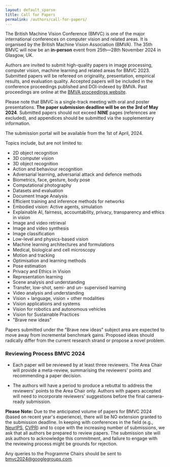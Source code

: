 ```yaml
---
layout: default_sparse
title: Call for Papers
permalink: /authors/call-for-papers/
---
```


<!--
<div class="row justify-content-md-center pb-2 ml-3 mr-3">
    <div class="col-12 col-md-8 col-lg-6">
            <picture>
                <img src="{{ site.baseurl }}/assets/images/layout/bmvc-logo.png" class="img-fluid rounded mx-auto d-block"  alt="BMVC 2021 Logo">
            </picture>
    </div>
</div>
-->

The British Machine Vision Conference (BMVC) is one of the major international conferences on computer vision and related areas. It is organised by the British Machine Vision Association (BMVA). The 35th BMVC will now be an **in-person** event from 25th—28th November 2024 in Glasgow, UK. 

Authors are invited to submit high-quality papers in image processing, computer vision, machine learning and related areas for BMVC 2023. Submitted papers will be refereed on originality, presentation, empirical results, and evaluation quality. Accepted papers will be included in the conference proceedings published and DOI-indexed by BMVA. Past proceedings are online at the [BMVA proceedings website](https://britishmachinevisionassociation.github.io/bmvc).

Please note that BMVC is a single-track meeting with oral and poster presentations. **The paper submission deadline will be on the 3rd of May 2024**. Submitted papers should not exceed <b>NINE</b> pages (references are excluded), and appendices should be submitted via the supplementary information. 

The submission portal will be available from the 1st of April, 2024.
<!-- <div class="row no-gutters pt-0 d-xs-block ">
    <div class="mb-1 pl-2 pr-2 mx-auto mx-sm-left col-xs-auto">
        <p style="text-align: center;"><a class="btn btn-primary" role="button" href="https://cmt3.research.microsoft.com/BMVC2023/">Submit your paper on CMT</a></p>
    </div>
    <div class="mb-1 pl-2 pr-2 mx-auto mx-sm-left col-xs-auto">
        <p style="text-align: center;"><a class="btn btn-primary" role="button" href="/authors/submit-your-paper/">Instructions for authors</a></p>
    </div>
</div> -->


Topics include, but are not limited to:

- 2D object recognition
- 3D computer vision 
- 3D object recognition
- Action and behaviour recognition 
- Adversarial learning, adversarial attack and defence methods
- Biometrics, face, gesture, body pose
- Computational photography
- Datasets and evaluation 
- Document Image Analysis
- Efficient training and inference methods for networks 
- Embodied vision: Active agents, simulation
- Explainable AI, fairness, accountability, privacy, transparency and ethics in vision 
- Image and video retrieval 
- Image and video synthesis
- Image classification
- Low-level and physics-based vision 
- Machine learning architectures and formulations 
- Medical, biological and cell microscopy 
- Motion and tracking 
- Optimisation and learning methods 
- Pose estimation
- Privacy and Ethics in Vision
- Representation learning
- Scene analysis and understanding 
- Transfer, low-shot, semi- and un- supervised learning 
- Video analysis and understanding 
- Vision + language, vision + other modalities 
- Vision applications and systems
- Vision for robotics and autonomous vehicles
- Vision for Sustainable Practices
- "Brave new ideas"

Papers submitted under the "Brave new ideas" subject area are expected to move away from incremental benchmark gains. Proposed ideas should radically differ from the current research strand or propose a novel problem.

### Reviewing Process BMVC 2024

- Each paper will be reviewed by at least three reviewers. The Area Chair will provide a meta-review, summarising the reviewers' points and recommending a paper decision.

- The authors will have a period to produce a rebuttal to address the reviewers' points to the Area Chair only. Authors with papers accepted will need to incorporate reviewers' suggestions before the final camera-ready submission.

<!-- - The rebuttal will be handled by only by one Area Chair who will facilitate paper discussion ebtween reviewers and and request . Conflicts will be jointly managed by the ACs and Paper Selection Chairs. -->

**Please Note:** Due to the anticipated volume of papers for BMVC 2024 (based on recent year's experience), there will be NO extension granted to the submission deadline. In keeping with conferences in the field (e.g., [NeurIPS](https://neurips.cc), [CVPR](https://cvpr2022.thecvf.com)) and to cope with the increasing number of submissions, we ask that all authors be prepared to review papers. The submission site will ask authors to acknowledge this commitment, and failure to engage with the reviewing process might be grounds for rejection.

Any queries to the Programme Chairs should be sent to [bmvc2024@googlegroups.com](mailto:bmvc2024@googlegroups.com).


